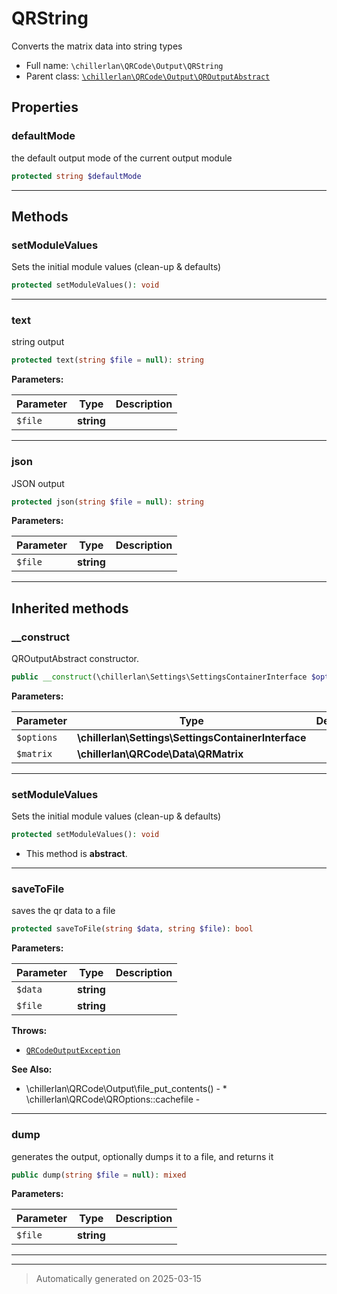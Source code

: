
# QRString

Converts the matrix data into string types



* Full name: `\chillerlan\QRCode\Output\QRString`
* Parent class: [`\chillerlan\QRCode\Output\QROutputAbstract`](./QROutputAbstract.md)



## Properties


### defaultMode

the default output mode of the current output module

```php
protected string $defaultMode
```






***

## Methods


### setModuleValues

Sets the initial module values (clean-up & defaults)

```php
protected setModuleValues(): void
```












***

### text

string output

```php
protected text(string $file = null): string
```








**Parameters:**

| Parameter | Type | Description |
|-----------|------|-------------|
| `$file` | **string** |  |





***

### json

JSON output

```php
protected json(string $file = null): string
```








**Parameters:**

| Parameter | Type | Description |
|-----------|------|-------------|
| `$file` | **string** |  |





***


## Inherited methods


### __construct

QROutputAbstract constructor.

```php
public __construct(\chillerlan\Settings\SettingsContainerInterface $options, \chillerlan\QRCode\Data\QRMatrix $matrix): mixed
```








**Parameters:**

| Parameter | Type | Description |
|-----------|------|-------------|
| `$options` | **\chillerlan\Settings\SettingsContainerInterface** |  |
| `$matrix` | **\chillerlan\QRCode\Data\QRMatrix** |  |





***

### setModuleValues

Sets the initial module values (clean-up & defaults)

```php
protected setModuleValues(): void
```




* This method is **abstract**.







***

### saveToFile

saves the qr data to a file

```php
protected saveToFile(string $data, string $file): bool
```








**Parameters:**

| Parameter | Type | Description |
|-----------|------|-------------|
| `$data` | **string** |  |
| `$file` | **string** |  |




**Throws:**

- [`QRCodeOutputException`](./QRCodeOutputException.md)



**See Also:**

* \chillerlan\QRCode\Output\file_put_contents() - * \chillerlan\QRCode\QROptions::cachefile - 

***

### dump

generates the output, optionally dumps it to a file, and returns it

```php
public dump(string $file = null): mixed
```








**Parameters:**

| Parameter | Type | Description |
|-----------|------|-------------|
| `$file` | **string** |  |





***


***
> Automatically generated on 2025-03-15
